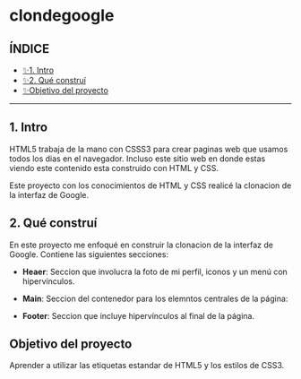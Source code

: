 # clondegoogle

## ÍNDICE

* [✨1. Intro](https://github.com/kirsVB/clondegoogle/edit/main/README.md#1-intro)
* [✨2. Qué construí](https://github.com/kirsVB/clondegoogle/edit/main/README.md#2-qu%C3%A9-constru%C3%AD)
* [✨Objetivo del proyecto](https://github.com/kirsVB/clondegoogle/edit/main/README.md#objetivo-del-proyecto)

****

## 1. Intro
HTML5 trabaja de la mano con CSSS3 para crear paginas web que usamos todos los dias en el navegador. Incluso este sitio web en donde estas viendo este contenido esta construido con HTML y CSS.

Este proyecto con los conocimientos de HTML y CSS realicé la clonacion de la interfaz de Google.

## 2. Qué construí
En este proyecto me enfoqué en construir la clonacion de la interfaz de Google. Contiene las siguientes secciones:

* **Heaer**: Seccion que involucra la foto de mi perfil, iconos y un menú con hipervínculos. 

* **Main**: Seccion del contenedor para los elemntos centrales de la página:

* **Footer**: Seccion que incluye hipervínculos al final de la página.

## Objetivo del proyecto
Aprender a utilizar las etiquetas estandar de HTML5 y los estilos de CSS3.
